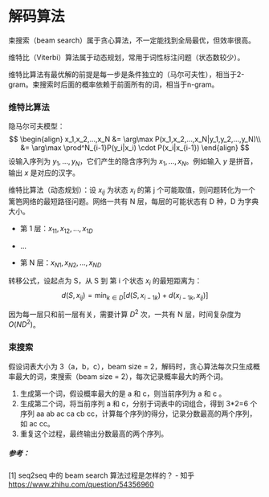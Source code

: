# 解码算法

束搜索（beam search）属于贪心算法，不一定能找到全局最优，但效率很高。

维特比（Viterbi）算法属于动态规划，常用于词性标注问题（状态数较少）。

维特比算法有最优解的前提是每一步是条件独立的（马尔可夫性），相当于2-gram。束搜索时后面的概率依赖于前面所有的词，相当于n-gram。



### 维特比算法

隐马尔可夫模型：
$$
\begin{align}
x_1,x_2,...,x_N
&= \arg\max P(x_1,x_2,...,x_N|y_1,y_2,...,y_N)\\
&= \arg\max \prod^N_{i-1}P(y_i|x_i) \cdot P(x_i|x_{i-1})
\end{align}
$$
设输入序列为 $y_1,...,y_N$，它们产生的隐含序列为 $x_1,...,x_N$。例如输入 $y$ 是拼音，输出 $x$ 是对应的汉字。

维特比算法（动态规划）：设 $x_{ij}$ 为状态 $x_i$ 的第 j 个可能取值，则问题转化为一个篱笆网络的最短路径问题。网络一共有 N 层，每层的可能状态有 D 种，D 为字典大小。

+ 第 1 层：$x_{11},x_{12},...,x_{1D}$

+ ...

+ 第 N 层：$x_{N1},x_{N2},...,x_{ND}$

转移公式，设起点为 S，从 S 到 第 i 个状态 $x_i$ 的最短距离为：
$$
d(S,x_{ij})=\min_{k\in D}[d(S,x_{i-1k})+d(x_{i-1k},x_{ij})]
$$

因为每一层只和前一层有关，需要计算 $D^2$ 次，一共有 N 层，时间复杂度为 $O(ND^2)$。

### 束搜索

假设词表大小为 3（a，b，c），beam size = 2，解码时，贪心算法每次只生成概率最大的词，束搜索（beam size = 2），每次记录概率最大的两个词。

1. 生成第一个词，假设概率最大的是 a 和 c，则当前序列为 a 和 c 。
2. 生成第二个词，将当前序列 a 和 c，分别于词表中的词组合，得到 3*2=6 个序列 aa ab ac ca cb cc，计算每个序列的得分，记录分数最高的两个序列，如 ac cc。
3. 重复这个过程，最终输出分数最高的两个序列。



##### 参考：

[1] seq2seq 中的 beam search 算法过程是怎样的？ - 知乎
https://www.zhihu.com/question/54356960